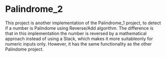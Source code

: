 # Palindrome_2
This project is another implementation of the Palindrome_1 project, to detect if a number is Palindome using Reverse/Add algorithm.
The difference is that in this implementation the number is reversed by a mathematical approach instead of using  a Stack, 
which makes it more suitableonly for numeric inputs only. However, it has the same functionality as the other Palindome project.   
